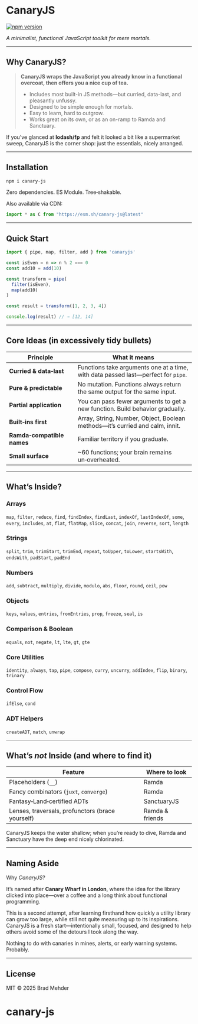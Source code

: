 # CanaryJS

[![npm version](https://img.shields.io/npm/v/canary-js.svg)](https://www.npmjs.com/package/canary-js)


*A minimalist, functional JavaScript toolkit for mere mortals.*

---

## Why CanaryJS?

> **CanaryJS wraps the JavaScript you already know in a functional overcoat, then offers you a nice cup of tea.**
>
> * Includes most built-in JS methods—but curried, data-last, and pleasantly unfussy.
> * Designed to be simple enough for mortals.
> * Easy to learn, hard to outgrow.
> * Works great on its own, or as an on-ramp to Ramda and Sanctuary.

If you’ve glanced at **lodash/fp** and felt it looked a bit like a supermarket sweep, CanaryJS is the corner shop: just the essentials, nicely arranged.

---

## Installation

```bash
npm i canary-js
```

Zero dependencies. ES Module. Tree‑shakable.

Also available via CDN:

```js
import * as C from "https://esm.sh/canary-js@latest"
```

---

## Quick Start

```js
import { pipe, map, filter, add } from 'canaryjs'

const isEven = n => n % 2 === 0
const add10 = add(10)

const transform = pipe(
  filter(isEven),
  map(add10)
)

const result = transform([1, 2, 3, 4])

console.log(result) // → [12, 14]
```

---

## Core Ideas (in excessively tidy bullets)

| Principle                  | What it means                                                                     |
| -------------------------- | --------------------------------------------------------------------------------- |
| **Curried & data‑last**    | Functions take arguments one at a time, with data passed last—perfect for `pipe`. |
| **Pure & predictable**     | No mutation. Functions always return the same output for the same input.          |
| **Partial application**    | You can pass fewer arguments to get a new function. Build behavior gradually.     |
| **Built‑ins first**        | Array, String, Number, Object, Boolean methods—it’s curried and calm, innit.       |
| **Ramda‑compatible names** | Familiar territory if you graduate.                                               |
| **Small surface**          | \~60 functions; your brain remains un‑overheated.                                 |

---

## What’s Inside?

### Arrays

`map`, `filter`, `reduce`, `find`, `findIndex`, `findLast`, `indexOf`, `lastIndexOf`, `some`, `every`, `includes`, `at`, `flat`, `flatMap`, `slice`, `concat`, `join`, `reverse`, `sort`, `length`

### Strings

`split`, `trim`, `trimStart`, `trimEnd`, `repeat`, `toUpper`, `toLower`, `startsWith`, `endsWith`, `padStart`, `padEnd`

### Numbers

`add`, `subtract`, `multiply`, `divide`, `modulo`, `abs`, `floor`, `round`, `ceil`, `pow`

### Objects

`keys`, `values`, `entries`, `fromEntries`, `prop`, `freeze`, `seal`, `is`

### Comparison & Boolean

`equals`, `not`, `negate`, `lt`, `lte`, `gt`, `gte`

### Core Utilities

`identity`, `always`, `tap`, `pipe`, `compose`, `curry`, `uncurry`, `addIndex`, `flip`, `binary`, `trinary`

### Control Flow

`ifElse`, `cond`

### ADT Helpers

`createADT`, `match`, `unwrap`

---

## What’s *not* Inside (and where to find it)

| Feature                                          | Where to look   |
| ------------------------------------------------ | --------------- |
| Placeholders (`__`)                              | Ramda           |
| Fancy combinators (`juxt`, `converge`)           | Ramda           |
| Fantasy‑Land‑certified ADTs                      | SanctuaryJS     |
| Lenses, traversals, profunctors (brace yourself) | Ramda & friends |


CanaryJS keeps the water shallow; when you’re ready to dive, Ramda and Sanctuary have the deep end nicely chlorinated.

---

## Naming Aside

Why *CanaryJS*?

It’s named after **Canary Wharf in London**, where the idea for the library clicked into place—over a coffee and a long think about functional programming.

This is a second attempt, after learning firsthand how quickly a utility library can grow too large, while still not quite measuring up to its inspirations. CanaryJS is a fresh start—intentionally small, focused, and designed to help others avoid some of the detours I took along the way.

Nothing to do with canaries in mines, alerts, or early warning systems. Probably.

---

## License

MIT © 2025 Brad Mehder
# canary-js
